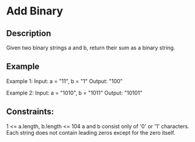 # Add Binary
## Description

Given two binary strings a and b, return their sum as a binary string.

## Example
Example 1:
Input: a = "11", b = "1"
Output: "100"

Example 2:
Input: a = "1010", b = "1011"
Output: "10101"

## Constraints:
1 <= a.length, b.length <= 104
a and b consist only of '0' or '1' characters.
Each string does not contain leading zeros except for the zero itself.